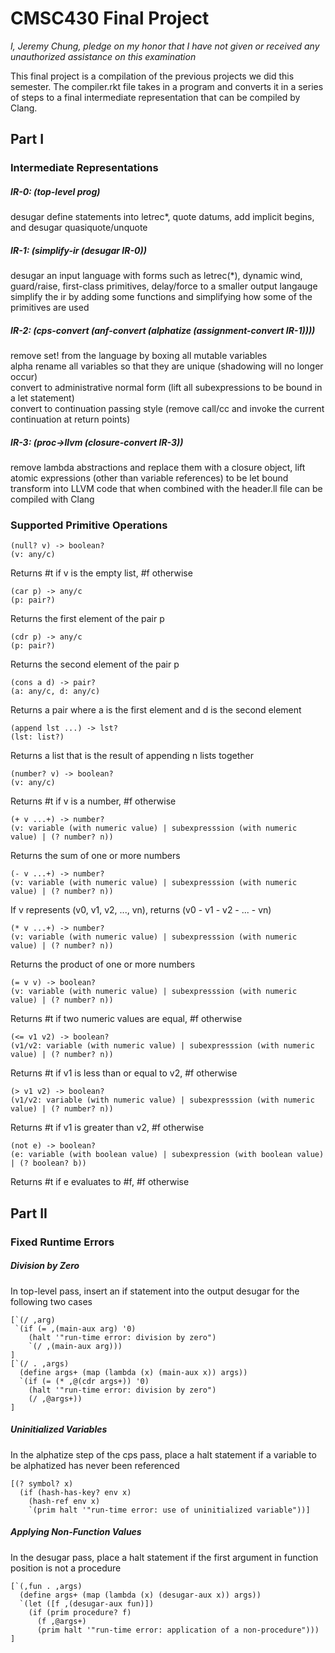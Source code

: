 # CMSC430 Final Project
*I, Jeremy Chung, pledge on my honor that I have not given or received any unauthorized assistance on this examination*

This final project is a compilation of the previous projects we did this semester. The compiler.rkt file takes in a program and converts it in a series of steps to a final intermediate representation that can be compiled by Clang. 

## Part I

### Intermediate Representations

##### IR-0: (top-level prog)
  desugar define statements into letrec\*, quote datums, add implicit begins, and desugar quasiquote/unquote

##### IR-1: (simplify-ir (desugar IR-0))
  desugar an input language with forms such as letrec(\*), dynamic wind, guard/raise, first-class primitives, delay/force to a  smaller output langauge <br/>
  simplify the ir by adding some functions and simplifying how some of the primitives are used

##### IR-2: (cps-convert (anf-convert (alphatize (assignment-convert IR-1))))
  remove set! from the language by boxing all mutable variables <br/>
  alpha rename all variables so that they are unique (shadowing will no longer occur) <br/>
  convert to administrative normal form (lift all subexpressions to be bound in a let statement) <br/>
  convert to continuation passing style (remove call/cc and invoke the current continuation at return points) <br/>

##### IR-3: (proc->llvm (closure-convert IR-3))
  remove lambda abstractions and replace them with a closure object, lift atomic expressions (other than variable references) to be let bound <br/>
  transform into LLVM code that when combined with the header.ll file can be compiled with Clang 
  
### Supported Primitive Operations

```racket
(null? v) -> boolean? 
(v: any/c)
```
Returns #t if v is the empty list, #f otherwise

```racket 
(car p) -> any/c 
(p: pair?) 
```
Returns the first element of the pair p

```racket 
(cdr p) -> any/c 
(p: pair?) 
```
Returns the second element of the pair p

```racket 
(cons a d) -> pair? 
(a: any/c, d: any/c) 
```
Returns a pair where a is the first element and d is the second element

```racket
(append lst ...) -> lst?
(lst: list?)
```
Returns a list that is the result of appending n lists together

```racket
(number? v) -> boolean? 
(v: any/c)
```
Returns #t if v is a number, #f otherwise

```racket
(+ v ...+) -> number? 
(v: variable (with numeric value) | subexpresssion (with numeric value) | (? number? n))
```
Returns the sum of one or more numbers

```racket
(- v ...+) -> number? 
(v: variable (with numeric value) | subexpresssion (with numeric value) | (? number? n))
```
If v represents (v0, v1, v2, ..., vn), returns (v0 - v1 - v2 - ... - vn)

```racket
(* v ...+) -> number? 
(v: variable (with numeric value) | subexpresssion (with numeric value) | (? number? n))
```
Returns the product of one or more numbers

```racket
(= v v) -> boolean? 
(v: variable (with numeric value) | subexpresssion (with numeric value) | (? number? n))
```
Returns #t if two numeric values are equal, #f otherwise

```racket
(<= v1 v2) -> boolean? 
(v1/v2: variable (with numeric value) | subexpresssion (with numeric value) | (? number? n))
```
Returns #t if v1 is less than or equal to v2, #f otherwise

```racket
(> v1 v2) -> boolean? 
(v1/v2: variable (with numeric value) | subexpresssion (with numeric value) | (? number? n))
```
Returns #t if v1 is greater than v2, #f otherwise

```racket
(not e) -> boolean? 
(e: variable (with boolean value) | subexpression (with boolean value) | (? boolean? b))
```
Returns #t if e evaluates to #f, #f otherwise

## Part II

### Fixed Runtime Errors

##### Division by Zero
In top-level pass, insert an if statement into the output desugar for the following two cases

```racket
[`(/ ,arg)
 `(if (= ,(main-aux arg) '0)
    (halt '"run-time error: division by zero")
    `(/ ,(main-aux arg)))
]
[`(/ . ,args)
  (define args+ (map (lambda (x) (main-aux x)) args))
  `(if (= (* ,@(cdr args+)) '0)
    (halt '"run-time error: division by zero")
    (/ ,@args+))
]
```
##### Uninitialized Variables
In the alphatize step of the cps pass, place a halt statement if a variable to be alphatized has never been referenced

```racket
[(? symbol? x)
  (if (hash-has-key? env x)                
    (hash-ref env x)
    `(prim halt '"run-time error: use of uninitialized variable"))]
```
##### Applying Non-Function Values
In the desugar pass, place a halt statement if the first argument in function position is not a procedure

```racket
[`(,fun . ,args)
  (define args+ (map (lambda (x) (desugar-aux x)) args))
  `(let ([f ,(desugar-aux fun)])
    (if (prim procedure? f)
      (f ,@args+)
      (prim halt '"run-time error: application of a non-procedure")))
]
```
